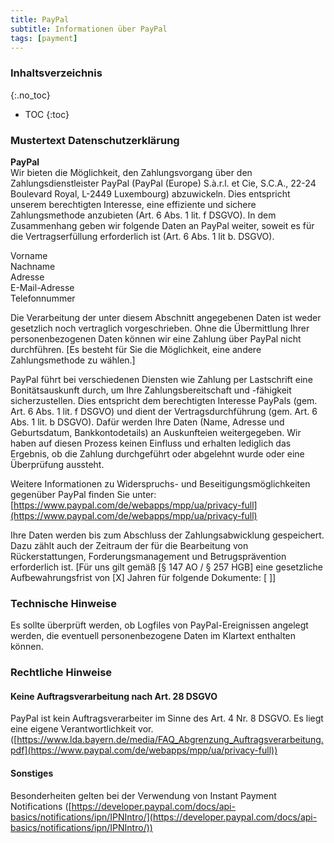 ```yaml
---
title: PayPal
subtitle: Informationen über PayPal
tags: [payment]
---
```

### Inhaltsverzeichnis
{:.no_toc}
* TOC
{:toc}

### Mustertext Datenschutzerklärung
**PayPal**  
Wir bieten die Möglichkeit, den Zahlungsvorgang über den Zahlungsdienstleister PayPal (PayPal (Europe) S.à.r.l. et Cie, S.C.A., 22-24 Boulevard Royal, L-2449 Luxembourg) abzuwickeln. Dies entspricht unserem berechtigten Interesse, eine effiziente und sichere Zahlungsmethode anzubieten (Art. 6 Abs. 1 lit. f DSGVO). In dem Zusammenhang geben wir folgende Daten an PayPal weiter, soweit es für die Vertragserfüllung erforderlich ist (Art. 6 Abs. 1 lit b. DSGVO).

Vorname  
Nachname  
Adresse  
E-Mail-Adresse  
Telefonnummer

Die Verarbeitung der unter diesem Abschnitt angegebenen Daten ist weder gesetzlich noch vertraglich vorgeschrieben. Ohne die Übermittlung Ihrer personenbezogenen Daten können wir eine Zahlung über PayPal nicht durchführen. [Es besteht für Sie die Möglichkeit, eine andere Zahlungsmethode zu wählen.]

PayPal führt bei verschiedenen Diensten wie Zahlung per Lastschrift eine Bonitätsauskunft durch, um Ihre Zahlungsbereitschaft und -fähigkeit sicherzustellen. Dies entspricht dem berechtigten Interesse PayPals (gem. Art. 6 Abs. 1 lit. f DSGVO) und dient der Vertragsdurchführung (gem. Art. 6 Abs. 1 lit. b DSGVO). Dafür werden Ihre Daten (Name, Adresse und Geburtsdatum, Bankkontodetails) an Auskunfteien weitergegeben. Wir haben auf diesen Prozess keinen Einfluss und erhalten lediglich das Ergebnis, ob die Zahlung durchgeführt oder abgelehnt wurde oder eine Überprüfung aussteht.

Weitere Informationen zu Widerspruchs- und Beseitigungsmöglichkeiten gegenüber PayPal finden Sie unter: [https://www.paypal.com/de/webapps/mpp/ua/privacy-full](https://www.paypal.com/de/webapps/mpp/ua/privacy-full)

Ihre Daten werden bis zum Abschluss der Zahlungsabwicklung gespeichert. Dazu zählt auch der Zeitraum der für die Bearbeitung von Rückerstattungen, Forderungsmanagement und Betrugsprävention erforderlich ist. [Für uns gilt gemäß [§ 147 AO / § 257 HGB] eine gesetzliche Aufbewahrungsfrist von [X] Jahren für folgende Dokumente: [ ]]

### Technische Hinweise
Es sollte überprüft werden, ob Logfiles von PayPal-Ereignissen angelegt werden, die eventuell personenbezogene Daten im Klartext enthalten können.

### Rechtliche Hinweise
#### Keine Auftragsverarbeitung nach Art. 28 DSGVO
PayPal ist kein Auftragsverarbeiter im Sinne des Art. 4 Nr. 8 DSGVO. Es liegt eine eigene Verantwortlichkeit vor. ([https://www.lda.bayern.de/media/FAQ_Abgrenzung_Auftragsverarbeitung.pdf](https://www.paypal.com/de/webapps/mpp/ua/privacy-full))

#### Sonstiges
Besonderheiten gelten bei der Verwendung von Instant Payment Notifications ([https://developer.paypal.com/docs/api-basics/notifications/ipn/IPNIntro/](https://developer.paypal.com/docs/api-basics/notifications/ipn/IPNIntro/))